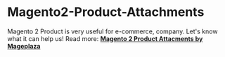 # Magento2-Product-Attachments
Magento 2 Product is very useful for e-commerce, company. Let's know what it can help us!
Read more: <strong><a href="https://www.mageplaza.com/magento-2-product-attachments/">Magento 2 Product Attacments by Mageplaza</a></strong>
